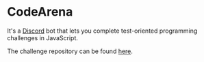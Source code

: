 CodeArena
=====
It's a [Discord](https://discordapp.com) bot that lets you complete test-oriented programming challenges in JavaScript.

The challenge repository can be found [here](https://github.com/phantamanta44/codearena-challenges).

